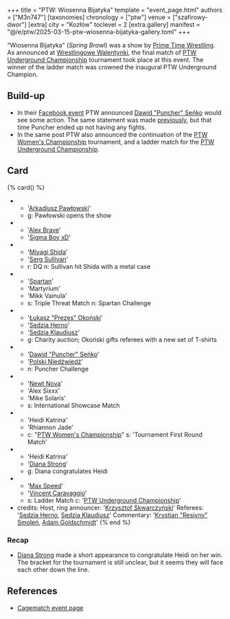 +++
title = "PTW: Wiosenna Bijatyka"
template = "event_page.html"
authors = ["M3n747"]
[taxonomies]
chronology = ["ptw"]
venue = ["szafirowy-dwor"]
[extra]
city = "Kozłów"
toclevel = 2
[extra.gallery]
manifest = "@/e/ptw/2025-03-15-ptw-wiosenna-bijatyka-gallery.toml"
+++

"Wiosenna Bijatyka" (_Spring Brawl_) was a show by [Prime Time Wrestling](@/o/ptw.md). As announced at [Wrestlingowe Walentynki](@/e/ptw/2025-02-15-ptw-wrestlingowe-walentynki.md), the final match of [PTW Underground Championship](@/c/ptw-underground-championship.md) tournament took place at this event. The winner of the ladder match was crowned the inaugural PTW Underground Champion.

## Build-up

* In their [Facebook event][fb-event] PTW announced [Dawid "Puncher" Seńko](@/w/puncher.md) would see some action. The same statement was made [previously](@/e/ptw/2025-02-15-ptw-wrestlingowe-walentynki.md), but that time Puncher ended up not having any fights.
* In the same post PTW also announced the continuation of the [PTW Women's Championship](@/c/ptw-womens-championship.md) tournament, and a ladder match for the [PTW Underground Championship](@/c/ptw-underground-championship.md).

## Card

{% card() %}
- - '[Arkadiusz Pawłowski](@/w/pan-pawlowski.md)'
  - g: Pawłowski opens the show
- - '[Alex Brave](@/w/alex-brave.md)'
  - '[Sigma Boy xD](@/w/sigma-boy.md)'
- - '[Miyagi Shida](@/w/miyagi-shida.md)'
  - '[Serg Sullivan](@/w/serg-sullivan.md)'
  - r: DQ
    n: Sullivan hit Shida with a metal case
- - '[Spartan](@/w/spartan.md)'
  - 'Martyrium'
  - 'Mikk Vainula'
  - s: Triple Threat Match
    n: Spartan Challenge
- - '[Łukasz "Prezes" Okoński](@/w/lukasz-okonski.md)'
  - '[Sędzia Herno](@/w/sedzia-herno.md)'
  - '[Sędzia Klaudiusz](@/w/sedzia-klaudiusz.md)'
  - g: Charity auction; Okoński gifts referees with a new set of T&#8209;shirts
- - '[Dawid "Puncher" Seńko](@/w/puncher.md)'
  - '[Polski Niedźwiedź](@/w/polski-niedzwiedz.md)'
  - n: Puncher Challenge
- - '[Newt Nova](@/w/newt-nova.md)'
  - 'Alex Sixxx'
  - 'Mike Solaris'
  - s: International Showcase Match
- - 'Heidi Katrina'
  - 'Rhiannon Jade'
  - c: "[PTW Women's Championship](@/c/ptw-womens-championship.md)"
    s: 'Tournament First Round Match'
- - 'Heidi Katrina'
  - '[Diana Strong](@/w/diana-strong.md)'
  - g: Diana congratulates Heidi
- - '[Max Speed](@/w/max-speed.md)'
  - '[Vincent Caravaggio](@/w/vincent-caravaggio.md)'
  - s: Ladder Match
    c: '[PTW Underground Championship](@/c/ptw-underground-championship.md)'
- credits:
    Host, ring announcer: '[Krzysztof Skwarczyński](@/w/krzysztof-skwarczynski.md)'
    Referees: '[Sędzia Herno](@/w/sedzia-herno.md), [Sędzia Klaudiusz](@/w/sedzia-klaudiusz.md)'
    Commentary: '[Krystian "Resivny" Smoleń](@/w/resivny.md), [Adam Goldschmidt](@/w/adam-goldschmidt.md)'
{% end %}

### Recap

* [Diana Strong](@/w/diana-strong.md) made a short appearance to congratulate Heidi on her win. The bracket for the tournament is still unclear, but it seems they will face each other down the line.

## References

* [Cagematch event page](https://www.cagematch.net/?id=1&nr=421707)

[fb-event]:https://www.facebook.com/events/s/gala-pro-wrestlingu-ptw-wiosen/960299786207108/
[fb-results]: https://www.facebook.com/photo/?fbid=693763572976288&set=a.136592408693410
[show-paywalled]: https://www.youtube.com/watch?v=-2w0SyTzH8Y&t=10057s&ab_channel=PTW-PrimeTimeWrestling
